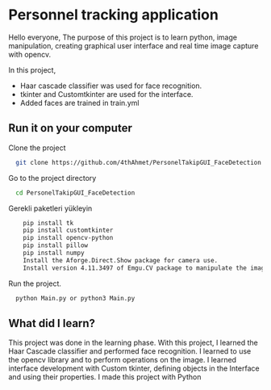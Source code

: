 
# Personnel tracking application
Hello everyone,
   The purpose of this project is to learn python, image manipulation, creating graphical user interface and real time image capture with opencv.

In this project,
- Haar cascade classifier was used for face recognition.
- tkinter and Customtkinter are used for the interface.
- Added faces are trained in train.yml



## Run it on your computer

Clone the project

```bash
  git clone https://github.com/4thAhmet/PersonelTakipGUI_FaceDetection
```

Go to the project directory

```bash
  cd PersonelTakipGUI_FaceDetection
```

Gerekli paketleri yükleyin

```bash
    pip install tk
    pip install customtkinter
    pip install opencv-python
    pip install pillow
    pip install numpy 
    Install the Aforge.Direct.Show package for camera use.
    Install version 4.11.3497 of Emgu.CV package to manipulate the image
```

Run the project.

```bash
  python Main.py or python3 Main.py
```




## What did I learn?

This project was done in the learning phase. With this project, I learned the Haar Cascade classifier and performed face recognition.
I learned to use the opencv library and to perform operations on the image.
I learned interface development with Custom tkinter, defining objects in the Interface and using their properties.
I made this project with Python

  

  

